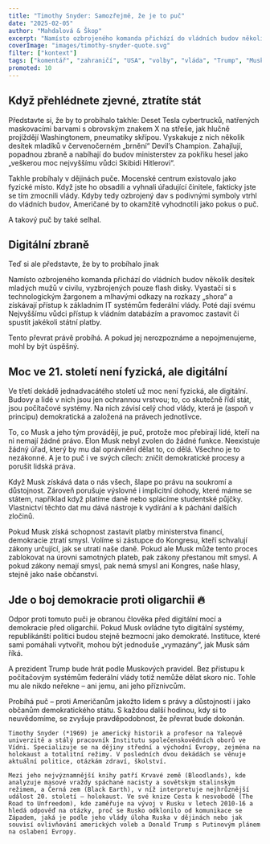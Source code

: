 ```yaml
---
title: "Timothy Snyder: Samozřejmě, že je to puč"
date: "2025-02-05"
author: "Mahdalová & Škop"
excerpt: "Namísto ozbrojeného komanda přichází do vládních budov několik desítek mladých mužů v civilu, vyzbrojených pouze flash disky."
coverImage: "images/timothy-snyder-quote.svg"
filter: ["kontext"]
tags: ["komentář", "zahraničí", "USA", "volby", "vláda", "Trump", "Musk"]
promoted: 10
---
```

## Když přehlédnete zjevné, ztratíte stát

Představte si, že by to probíhalo takhle: Deset Tesla cybertrucků, natřených maskovacími barvami s obrovským znakem X na střeše, jak hlučně projíždějí Washingtonem, pneumatiky skřípou. Vyskakuje z nich několik desítek mladíků v červenočerném „brnění“ Devil’s Champion. Zahajlují, popadnou zbraně a nabíhají do budov ministerstev za pokřiku hesel jako „veškerou moc nejvyššímu vůdci Skibidi Hitlerovi“.

Takhle probíhaly v dějinách puče. Mocenské centrum existovalo jako fyzické místo. Když jste ho obsadili a vyhnali úřadující činitele, fakticky jste se tím zmocnili vlády. Kdyby tedy ozbrojený dav s podivnými symboly vtrhl do vládních budov, Američané by to okamžitě vyhodnotili jako pokus o puč.

A takový puč by také selhal.

## Digitální zbraně

Teď si ale představte, že by to probíhalo jinak

Namísto ozbrojeného komanda přichází do vládních budov několik desítek mladých mužů v civilu, vyzbrojených pouze flash disky. Vyastačí si s technologickým žargonem a mlhavými odkazy na rozkazy „shora“ a získávají přístup k základním IT systémům federální vlády. Poté dají svému Nejvyššímu vůdci přístup k vládním databázím a pravomoc zastavit či spustit jakékoli státní platby.

Tento převrat právě probíhá. A pokud jej nerozpoznáme a nepojmenujeme, mohl by být úspěšný.

## Moc ve 21. století není fyzická, ale digitální

Ve třetí dekádě jednadvacátého století už moc není fyzická, ale digitální. Budovy a lidé v nich jsou jen ochrannou vrstvou; to, co skutečně řídí stát, jsou počítačové systémy. Na nich závisí celý chod vlády, která je (aspoň v principu) demokratická a založená na právech jednotlivce.

To, co Musk a jeho tým provádějí, je puč, protože moc přebírají lidé, kteří na ni nemají žádné právo. Elon Musk nebyl zvolen do žádné funkce. Neexistuje žádný úřad, který by mu dal oprávnění dělat to, co dělá. Všechno je to nezákonné. A je to puč i ve svých cílech: zničit demokratické procesy a porušit lidská práva.

Když Musk získává data o nás všech, šlape po právu na soukromí a důstojnost. Zároveň porušuje výslovné i implicitní dohody, které máme se státem, například když platíme daně nebo splácíme studentské půjčky. Vlastnictví těchto dat mu dává nástroje k vydírání a k páchání dalších zločinů.

Pokud Musk získá schopnost zastavit platby ministerstva financí, demokracie ztratí smysl. Volíme si zástupce do Kongresu, kteří schvalují zákony určující, jak se utratí naše daně. Pokud ale Musk může tento proces zablokovat na úrovni samotných plateb, pak zákony přestanou mít smysl. A pokud zákony nemají smysl, pak nemá smysl ani Kongres, naše hlasy, stejně jako naše občanství.

## Jde o boj demokracie proti oligarchii 🔥 

Odpor proti tomuto puči je obranou člověka před digitální mocí a demokracie před oligarchií. Pokud Musk ovládne tyto digitální systémy, republikánští politici budou stejně bezmocní jako demokraté. Instituce, které sami pomáhali vytvořit, mohou být jednoduše „vymazány“, jak Musk sám říká.

A prezident Trump bude hrát podle Muskových pravidel. Bez přístupu k počítačovým systémům federální vlády totiž nemůže dělat skoro nic. Tohle mu ale nikdo neřekne – ani jemu, ani jeho příznivcům.

Probíhá puč – proti Američanům jakožto lidem s právy a důstojností i jako občanům demokratického státu. S každou další hodinou, kdy si to neuvědomíme, se zvyšuje pravděpodobnost, že převrat bude dokonán.

```box
Timothy Snyder (*1969) je americký historik a profesor na Yaleově univerzitě a stálý pracovník Institutu společenskovědních oborů ve Vídni. Specializuje se na dějiny střední a východní Evropy, zejména na holokaust a totalitní režimy. V posledních dvou dekádách se věnuje aktuální politice, otázkám zdraví, školství.

Mezi jeho nejvýznamnější knihy patří Krvavé země (Bloodlands), kde analyzuje masové vraždy spáchané nacisty a sovětským stalinským režimem, a Černá zem (Black Earth), v níž interpretuje nejhrůznější událost 20. století – holokaust. Ve své knize Cesta k nesvobodě (The Road to Unfreedom), kde zaměřuje na vývoj v Rusku v letech 2010-16 a hledá odpověď na otázky, proč se Rusko odklonilo od komunikace se Západem, jaká je podle jeho vlády úloha Ruska v dějinách nebo jak souvisí ovlivňování amerických voleb a Donald Trump s Putinovým plánem na oslabení Evropy.

```
